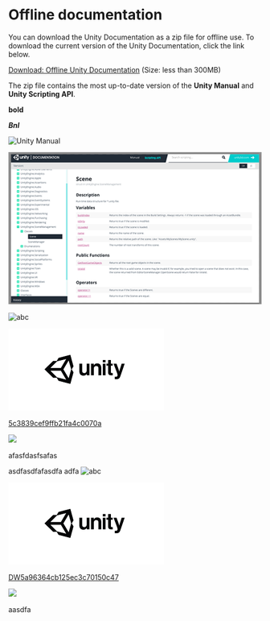 
# Offline documentation

You can download the Unity Documentation as a zip file for offline use. To download the current version of the Unity Documentation, click the link below.

[Download: Offline Unity Documentation](../uploads/UnityDocumentation.zip) (Size: less than 300MB)

The zip file contains the most up-to-date version of the **Unity Manual** and **Unity Scripting API**.

**bold**

***BnI***

![Unity Manual](../uploads/Main/OfflineDocumentationUserManual.png)

![Unity Scripting API (Scripting Reference)](../uploads/Main/OfflineDocumentationScriptRef.png)

![abc](Images/DW5ad9ff02d63b6f120c534e3c.png)

![abc](Images/DW5a963922d2f2b83b4ce3e9c6_5c3839cef9ffb21fa4c00701.png)


[5c3839cef9ffb21fa4c0070a](Examples/DW5a96364cb125ec3c70150c47_5c3839cef9ffb21fa4c0070a.cs)

![](https://images.pexels.com/photos/67636/rose-blue-flower-rose-blooms-67636.jpeg)

afasfdasfsafas

asdfasdfafasdfa
adfa
![abc](Images/unity_5c3839cef9ffb21fa4c00701.png)

![abc](Images/DW5a963922d2f2b83b4ce3e9c6_5c3839cef9ffb21fa4c00701.png)


[DW5a96364cb125ec3c70150c47](Examples/DW5a96364cb125ec3c70150c47.txt)

![](https://images.pexels.com/photos/67636/rose-blue-flower-rose-blooms-67636.jpeg)


aasdfa
